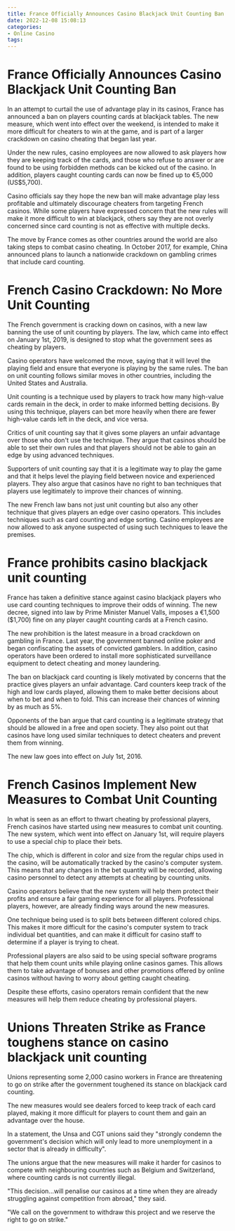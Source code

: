 ```yaml
---
title: France Officially Announces Casino Blackjack Unit Counting Ban
date: 2022-12-08 15:08:13
categories:
- Online Casino
tags:
---
```



#  France Officially Announces Casino Blackjack Unit Counting Ban

In an attempt to curtail the use of advantage play in its casinos, France has announced a ban on players counting cards at blackjack tables. The new measure, which went into effect over the weekend, is intended to make it more difficult for cheaters to win at the game, and is part of a larger crackdown on casino cheating that began last year.

Under the new rules, casino employees are now allowed to ask players how they are keeping track of the cards, and those who refuse to answer or are found to be using forbidden methods can be kicked out of the casino. In addition, players caught counting cards can now be fined up to €5,000 (US$5,700).

Casino officials say they hope the new ban will make advantage play less profitable and ultimately discourage cheaters from targeting French casinos. While some players have expressed concern that the new rules will make it more difficult to win at blackjack, others say they are not overly concerned since card counting is not as effective with multiple decks.

The move by France comes as other countries around the world are also taking steps to combat casino cheating. In October 2017, for example, China announced plans to launch a nationwide crackdown on gambling crimes that include card counting.

#  French Casino Crackdown: No More Unit Counting

The French government is cracking down on casinos, with a new law banning the use of unit counting by players. The law, which came into effect on January 1st, 2019, is designed to stop what the government sees as cheating by players.

Casino operators have welcomed the move, saying that it will level the playing field and ensure that everyone is playing by the same rules. The ban on unit counting follows similar moves in other countries, including the United States and Australia.

Unit counting is a technique used by players to track how many high-value cards remain in the deck, in order to make informed betting decisions. By using this technique, players can bet more heavily when there are fewer high-value cards left in the deck, and vice versa.

Critics of unit counting say that it gives some players an unfair advantage over those who don't use the technique. They argue that casinos should be able to set their own rules and that players should not be able to gain an edge by using advanced techniques.

Supporters of unit counting say that it is a legitimate way to play the game and that it helps level the playing field between novice and experienced players. They also argue that casinos have no right to ban techniques that players use legitimately to improve their chances of winning.

The new French law bans not just unit counting but also any other technique that gives players an edge over casino operators. This includes techniques such as card counting and edge sorting. Casino employees are now allowed to ask anyone suspected of using such techniques to leave the premises.

#  France prohibits casino blackjack unit counting

France has taken a definitive stance against casino blackjack players who use card counting techniques to improve their odds of winning. The new decree, signed into law by Prime Minister Manuel Valls, imposes a €1,500 ($1,700) fine on any player caught counting cards at a French casino.

The new prohibition is the latest measure in a broad crackdown on gambling in France. Last year, the government banned online poker and began confiscating the assets of convicted gamblers. In addition, casino operators have been ordered to install more sophisticated surveillance equipment to detect cheating and money laundering.

The ban on blackjack card counting is likely motivated by concerns that the practice gives players an unfair advantage. Card counters keep track of the high and low cards played, allowing them to make better decisions about when to bet and when to fold. This can increase their chances of winning by as much as 5%.

Opponents of the ban argue that card counting is a legitimate strategy that should be allowed in a free and open society. They also point out that casinos have long used similar techniques to detect cheaters and prevent them from winning.

The new law goes into effect on July 1st, 2016.

#  French Casinos Implement New Measures to Combat Unit Counting

In what is seen as an effort to thwart cheating by professional players, French casinos have started using new measures to combat unit counting. The new system, which went into effect on January 1st, will require players to use a special chip to place their bets.

The chip, which is different in color and size from the regular chips used in the casino, will be automatically tracked by the casino's computer system. This means that any changes in the bet quantity will be recorded, allowing casino personnel to detect any attempts at cheating by counting units.

Casino operators believe that the new system will help them protect their profits and ensure a fair gaming experience for all players. Professional players, however, are already finding ways around the new measures.

One technique being used is to split bets between different colored chips. This makes it more difficult for the casino's computer system to track individual bet quantities, and can make it difficult for casino staff to determine if a player is trying to cheat.

Professional players are also said to be using special software programs that help them count units while playing online casinos games. This allows them to take advantage of bonuses and other promotions offered by online casinos without having to worry about getting caught cheating.

Despite these efforts, casino operators remain confident that the new measures will help them reduce cheating by professional players.

#  Unions Threaten Strike as France toughens stance on casino blackjack unit counting

Unions representing some 2,000 casino workers in France are threatening to go on strike after the government toughened its stance on blackjack card counting.

The new measures would see dealers forced to keep track of each card played, making it more difficult for players to count them and gain an advantage over the house.

In a statement, the Unsa and CGT unions said they "strongly condemn the government's decision which will only lead to more unemployment in a sector that is already in difficulty".

The unions argue that the new measures will make it harder for casinos to compete with neighbouring countries such as Belgium and Switzerland, where counting cards is not currently illegal.

"This decision...will penalise our casinos at a time when they are already struggling against competition from abroad," they said.

"We call on the government to withdraw this project and we reserve the right to go on strike."